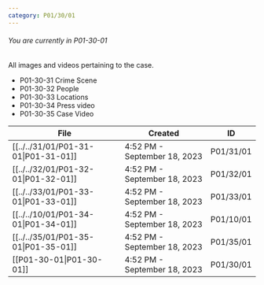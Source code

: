 ```yaml
---
category: P01/30/01
---
```

###### You are currently in P01-30-01

All images and videos pertaining to the case.

- P01-30-31 Crime Scene
- P01-30-32 People
-  P01-30-33 Locations
- P01-30-34 Press video
- P01-30-35 Case Video

| File                                                                                                  | Created                      | ID        |
| ----------------------------------------------------------------------------------------------------- | ---------------------------- | --------- |
| [[../../31/01/P01-31-01\|P01-31-01]] | 4:52 PM - September 18, 2023 | P01/31/01 |
| [[../../32/01/P01-32-01\|P01-32-01]]      | 4:52 PM - September 18, 2023 | P01/32/01 |
| [[../../33/01/P01-33-01\|P01-33-01]]   | 4:52 PM - September 18, 2023 | P01/33/01 |
| [[../../10/01/P01-34-01\|P01-34-01]] | 4:52 PM - September 18, 2023 | P01/10/01 |
| [[../../35/01/P01-35-01\|P01-35-01]]  | 4:52 PM - September 18, 2023 | P01/35/01 |
| [[P01-30-01\|P01-30-01]]                | 4:52 PM - September 18, 2023 | P01/30/01 |



